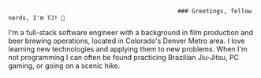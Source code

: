                                                     ### Greetings, fellow nerds, I'm TJ! 👋

I'm a full-stack software engineer with a background in film production and beer brewing operations, located in Colorado's Denver Metro area.  I love learning new technologies and applying them to new problems.  When I'm not programming I can often be found practicing Brazilian Jiu-Jitsu, PC gaming, or going on a scenic hike.

<!--
**TJBachorz/TJBachorz** is a ✨ _special_ ✨ repository because its `README.md` (this file) appears on your GitHub profile.

Here are some ideas to get you started:

- 🔭 I’m currently working on ...
- 🌱 I’m currently learning ...
- 👯 I’m looking to collaborate on ...
- 🤔 I’m looking for help with ...
- 💬 Ask me about ...
- 📫 How to reach me: ...
- 😄 Pronouns: ...
- ⚡ Fun fact: ...
-->
